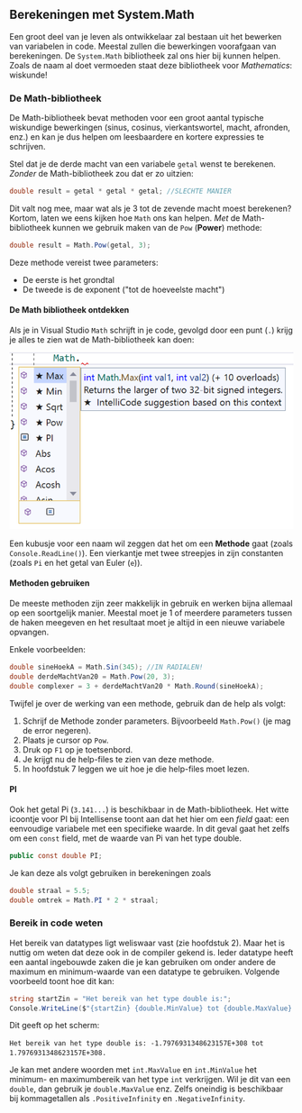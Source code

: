 ## Berekeningen met System.Math

Een groot deel van je leven als ontwikkelaar zal bestaan uit het bewerken van variabelen in code. Meestal zullen die bewerkingen voorafgaan van berekeningen. De ``System.Math`` bibliotheek zal ons hier bij kunnen helpen. Zoals de naam al doet vermoeden staat deze bibliotheek voor *Mathematics*: wiskunde!


### De Math-bibliotheek
De Math-bibliotheek bevat methoden voor een groot aantal typische wiskundige bewerkingen (sinus, cosinus, vierkantswortel, macht, afronden, enz.) en kan je dus helpen om leesbaardere en kortere expressies te schrijven.

Stel dat je de derde macht van een variabele ``getal`` wenst te berekenen. *Zonder* de Math-bibliotheek zou dat er zo uitzien:


```csharp
double result = getal * getal * getal; //SLECHTE MANIER
```

Dit valt nog mee, maar wat als je 3 tot de zevende macht moest berekenen? Kortom, laten we eens kijken hoe ``Math`` ons kan helpen. *Met* de Math-bibliotheek kunnen we gebruik maken van de ``Pow`` (**Power**) methode:


```csharp
double result = Math.Pow(getal, 3);
```

Deze methode vereist twee parameters:

* De eerste is het grondtal 
* De tweede is de exponent ("tot de hoeveelste macht")

#### De Math bibliotheek ontdekken

Als je in Visual Studio ``Math`` schrijft in je code, gevolgd door een punt (``.``) krijg je alles te zien wat de Math-bibliotheek kan doen:


![De sterretjes geven de meestgebruikte methoden in deze bibliotheek aan. Vervolgens verschijnen alle overige methoden, properties, enz. alfabetisch.](../assets/4_methoden/methoden3.png)


Een kubusje voor een naam wil zeggen dat het om een **Methode** gaat (zoals ``Console.ReadLine()``). Een vierkantje met twee streepjes in zijn constanten (zoals ``Pi`` en het getal van Euler (``e``)).

#### Methoden gebruiken

De meeste methoden zijn zeer makkelijk in gebruik en werken bijna allemaal op een soortgelijk manier. Meestal moet je 1 of meerdere parameters tussen de haken meegeven en het resultaat moet je altijd in een nieuwe variabele opvangen. 

Enkele voorbeelden:

```csharp
double sineHoekA = Math.Sin(345); //IN RADIALEN!
double derdeMachtVan20 = Math.Pow(20, 3);
double complexer = 3 + derdeMachtVan20 * Math.Round(sineHoekA);
```

Twijfel je over de werking van een methode, gebruik dan de help als volgt:

1. Schrijf de Methode zonder parameters. Bijvoorbeeld ``Math.Pow()`` (je mag de error negeren). 
2. Plaats je cursor op ``Pow``.
3. Druk op ``F1`` op je toetsenbord.
4. Je krijgt nu de help-files te zien van deze methode.
5. In hoofdstuk 7 leggen we uit hoe je die help-files moet lezen.

#### PI 

Ook het getal Pi (``3.141...``) is beschikbaar in de Math-bibliotheek. Het witte icoontje voor PI bij Intellisense toont aan dat het hier om een *field* gaat: een eenvoudige variabele met een specifieke waarde. In dit geval gaat het zelfs om een ``const`` field, met de waarde van Pi van het type double.


```csharp
public const double PI;
```

Je kan deze als volgt gebruiken in berekeningen zoals

```csharp
double straal = 5.5;
double omtrek = Math.PI * 2 * straal;
```







### Bereik in code weten 
Het bereik van datatypes ligt weliswaar vast (zie hoofdstuk 2). Maar het is nuttig om weten dat deze ook in de compiler gekend is.  Ieder datatype heeft een aantal ingebouwde zaken die je kan gebruiken om onder andere de maximum en minimum-waarde van een datatype te gebruiken.  Volgende voorbeeld toont hoe dit kan:

```csharp
string startZin = "Het bereik van het type double is:";
Console.WriteLine($"{startZin} {double.MinValue} tot {double.MaxValue}.");
```

Dit geeft op het scherm: 

``Het bereik van het type double is: -1.7976931348623157E+308 tot 1.7976931348623157E+308.``

Je kan met andere woorden met `int.MaxValue` en `int.MinValue` het minimum- en maximumbereik van het type ``int`` verkrijgen. Wil je dit van een ``double``, dan gebruik je `double.MaxValue` enz. Zelfs oneindig is beschikbaar bij kommagetallen als ``.PositiveInfinity`` en  ``.NegativeInfinity``. 

